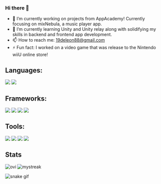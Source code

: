 ### Hi there 👋

<!--
**AlanDeleon88/AlanDeleon88** is a ✨ _special_ ✨ repository because its `README.md` (this file) appears on your GitHub profile.

Here are some ideas to get you started:
-->
- 🔭 I’m currently working on projects from AppAcademy! Currently focusing on mixNebula, a music player app. 
- 🌱 I’m currently learning Unity and Unity relay along with solidifying my skills in backend and frontend app development.
- 📫 How to reach me: 19deleon88@gmail.com
- ⚡ Fun fact: I worked on a video game that was release to the Nintendo wiiU online store!

## Languages:
<img src='https://img.shields.io/badge/JavaScript-323330?style=for-the-badge&logo=javascript&logoColor=F7DF1E' /> <img src="https://img.shields.io/badge/Python-FFD43B?style=for-the-badge&logo=python&logoColor=blue" /> 
## Frameworks:
<img src='https://img.shields.io/badge/React-20232A?style=for-the-badge&logo=react&logoColor=61DAFB' /> <img src='https://img.shields.io/badge/Redux-593D88?style=for-the-badge&logo=redux&logoColor=white' /> <img src='https://img.shields.io/badge/Express.js-000000?style=for-the-badge&logo=express&logoColor=whit' /> <img src='https://img.shields.io/badge/Flask-000000?style=for-the-badge&logo=flask&logoColor=white' />
## Tools:
 <img src='https://img.shields.io/badge/GIT-E44C30?style=for-the-badge&logo=git&logoColor=white'/> <img src='https://img.shields.io/badge/Amazon_AWS-FF9900?style=for-the-badge&logo=amazonaws&logoColor=whit'/> <img src='https://img.shields.io/badge/Docker-2CA5E0?style=for-the-badge&logo=docker&logoColor=white'/> 
 <img src='https://img.shields.io/badge/Socket.io-010101?&style=for-the-badge&logo=Socket.io&logoColor=white'/>

## Stats
 
<img src="https://github-readme-stats.vercel.app/api/top-langs?username=AlanDeleon88&show_icons=true&locale=en&layout=compact&theme=chartreuse-dark" alt="ovi" />

<img src="https://github-readme-streak-stats.herokuapp.com/?user=AlanDeleon88&theme=tokyonight" alt="mystreak"/>

![snake gif](https://github.com/AlanDeleon88/AlanDeleon88/blob/output/github-contribution-grid-snake.gif)

